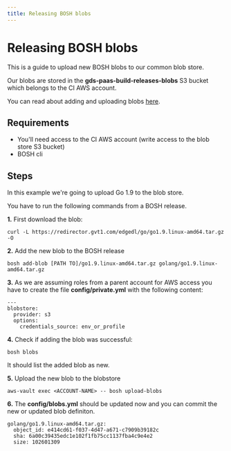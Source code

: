 ```yaml
---
title: Releasing BOSH blobs
---
```


# Releasing BOSH blobs

This is a guide to upload new BOSH blobs to our common blob store.

Our blobs are stored in the **gds-paas-build-releases-blobs** S3 bucket which belongs to the CI AWS account.

You can read about adding and uploading blobs [here](https://bosh.io/docs/release-blobs.html).

## Requirements

 * You'll need access to the CI AWS account (write access to the blob store S3 bucket)
 * BOSH cli

## Steps

In this example we're going to upload Go 1.9 to the blob store.

You have to run the following commands from a BOSH release.

**1.** First download the blob:

```
curl -L https://redirector.gvt1.com/edgedl/go/go1.9.linux-amd64.tar.gz -O
```

**2.** Add the new blob to the BOSH release

```
bosh add-blob [PATH TO]/go1.9.linux-amd64.tar.gz golang/go1.9.linux-amd64.tar.gz
```

**3.** As we are assuming roles from a parent account for AWS access you have to create the file **config/private.yml** with the following content:

```
---
blobstore:
  provider: s3
  options:
    credentials_source: env_or_profile

```

**4.** Check if adding the blob was successful:

```
bosh blobs
```

It should list the added blob as new.

**5.** Upload the new blob to the blobstore

```
aws-vault exec <ACCOUNT-NAME> -- bosh upload-blobs
```

**6.** The **config/blobs.yml** should be updated now and you can commit the new or updated blob definiton.

```
golang/go1.9.linux-amd64.tar.gz:
  object_id: e414cd61-f037-4d47-a671-c7909b39182c
  sha: 6a00c39435edc1e102f1fb75cc1137fba4c9e4e2
  size: 102601309
```
